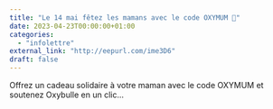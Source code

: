 ```yaml
---
title: "Le 14 mai fêtez les mamans avec le code OXYMUM 💋"
date: 2023-04-23T00:00:00+01:00
categories: 
  - "infolettre"
external_link: "http://eepurl.com/ime3D6"
draft: false
---
```

Offrez un cadeau solidaire à votre maman avec le code OXYMUM et soutenez Oxybulle en un clic...
